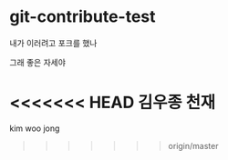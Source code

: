 ﻿# git-contribute-test

내가 이러려고 포크를 했나

그래 좋은 자세야

<<<<<<< HEAD
김우종 천재
=======
kim woo jong 
>>>>>>> origin/master

